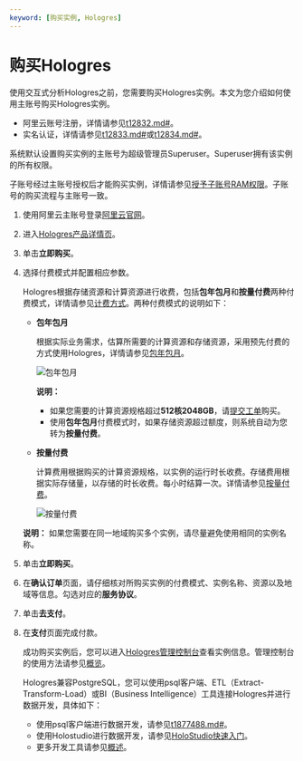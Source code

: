 ```yaml
---
keyword: [购买实例, Hologres]
---
```


# 购买Hologres

使用交互式分析Hologres之前，您需要购买Hologres实例。本文为您介绍如何使用主账号购买Hologres实例。

-   阿里云账号注册，详情请参见[t12832.md\#]()。
-   实名认证，详情请参见[t12833.md\#]()或[t12834.md\#]()。

系统默认设置购买实例的主账号为超级管理员Superuser。Superuser拥有该实例的所有权限。

子账号经过主账号授权后才能购买实例，详情请参见[授予子账号RAM权限](/cn.zh-CN/用户授权及角色管理/子账号使用Hologres/授予子账号RAM权限.md)。子账号的购买流程与主账号一致。

1.  使用阿里云主账号登录[阿里云官网](https://www.aliyun.com/)。

2.  进入[Hologres产品详情页](https://www.aliyun.com/product/hologram?spm=5176.224200.h2v3icoap.186.58e16ed61Zjftc)。

3.  单击**立即购买**。

4.  选择付费模式并配置相应参数。

    Hologres根据存储资源和计算资源进行收费，包括**包年包月**和**按量付费**两种付费模式，详情请参见[计费方式](/cn.zh-CN/产品定价/计费方式.md)。两种付费模式的说明如下：

    -   **包年包月**

        根据实际业务需求，估算所需要的计算资源和存储资源，采用预先付费的方式使用Hologres，详情请参见[包年包月](/cn.zh-CN/产品定价/包年包月.md)。

        ![包年包月](https://static-aliyun-doc.oss-cn-hangzhou.aliyuncs.com/assets/img/zh-CN/7840129951/p135606.png)

        **说明：**

        -   如果您需要的计算资源规格超过**512核2048GB**，请[提交工单](https://selfservice.console.aliyun.com/ticket/createIndex?spm=5176.2020520129.console-base-top.dwork-order-1.29d546aee0gsiH)购买。
        -   使用**包年包月**付费模式时，如果存储资源超过额度，则系统自动为您转为**按量付费**。
    -   **按量付费**

        计算费用根据购买的计算资源规格，以实例的运行时长收费。存储费用根据实际存储量，以存储的时长收费。每小时结算一次。详情请参见[按量付费](/cn.zh-CN/产品定价/按量付费.md)。

        ![按量付费](https://static-aliyun-doc.oss-cn-hangzhou.aliyuncs.com/assets/img/zh-CN/7840129951/p135608.png)

    **说明：** 如果您需要在同一地域购买多个实例，请尽量避免使用相同的实例名称。

5.  单击**立即购买**。

6.  在**确认订单**页面，请仔细核对所购买实例的付费模式、实例名称、资源以及地域等信息。勾选对应的**服务协议**。

7.  单击**去支付**。

8.  在**支付**页面完成付款。

    成功购买实例后，您可以进入[Hologres管理控制台](https://hologram.console.aliyun.com/#/instance)查看实例信息。管理控制台的使用方法请参见[概览](/cn.zh-CN/实例管理/Hologres管理控制台/概览.md)。

    Hologres兼容PostgreSQL，您可以使用psql客户端、ETL（Extract-Transform-Load）或BI（Business Intelligence）工具连接Hologres并进行数据开发，具体如下：

    -   使用psql客户端进行数据开发，请参见[t1877488.md\#](/cn.zh-CN/快速入门/psql客户端快速入门.md)。
    -   使用Holostudio进行数据开发，请参见[HoloStudio快速入门](/cn.zh-CN/基于HoloStudio的开发/HoloStudio快速入门.md)。
    -   更多开发工具请参见[概述](/cn.zh-CN/常见开发工具/概述.md)。

